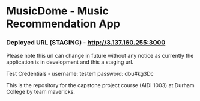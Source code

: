 # MusicDome - Music Recommendation App

### Deployed URL (STAGING) - http://3.137.160.255:3000
Please note this url can change in future without any notice as currently the application is in development and this a staging url.

Test Credentials - 
username: tester1
password: dbu#kg3Dc

This is the repository for the capstone project course (AIDI 1003) at Durham College by team mavericks.
